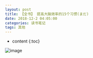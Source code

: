 ```yaml
---
layout: post
title: 【全书】 提高大脑效率的15个习惯(まだ)
date: 2018-12-2 04:05:00
categories: 读书笔记
tags: 其他
---
```

* content
{:toc}

![image](https://user-images.githubusercontent.com/18595935/51674949-92c07800-2015-11e9-9dd2-0ae498b92732.png)